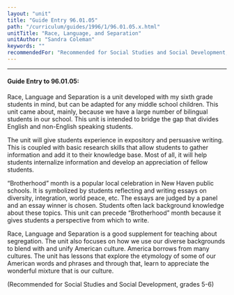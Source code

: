 ```yaml
---
layout: "unit"
title: "Guide Entry 96.01.05"
path: "/curriculum/guides/1996/1/96.01.05.x.html"
unitTitle: "Race, Language, and Separation"
unitAuthor: "Sandra Coleman"
keywords: ""
recommendedFor: "Recommended for Social Studies and Social Development, grades 5-6"
---
```

<body>
<hr/>
<h4>
Guide Entry to 96.01.05:
</h4>
Race, Language and Separation is a unit developed with my sixth grade students in mind, but can be adapted for any middle school children. This unit came about, mainly, because we have a large number of bilingual students in our school. This unit is intended to bridge the gap that divides English and non-English speaking students.
<p>
The unit will give students experience in expository and persuasive writing. This is coupled with basic research skills that allow students to gather information and add it to their knowledge base. Most of all, it will help students internalize information and develop an appreciation of fellow students.
</p>
<p>
“Brotherhood” month is a popular local celebration in New Haven public schools. It is symbolized by students reflecting and writing essays on diversity, integration, world peace, etc. The essays are judged by a panel and an essay winner is chosen. Students often lack background knowledge about these topics. This unit can precede “Brotherhood” month because it gives students a perspective from which to write.
</p>
<p>
Race, Language and Separation is a good supplement for teaching about segregation. The unit also focuses on how we use our diverse backgrounds to blend with and unify American culture. America borrows from many cultures. The unit has lessons that explore the etymology of some of our American words and phrases and through that, learn to appreciate the wonderful mixture that is our culture.
</p>
<p>
(Recommended for Social Studies and Social Development, grades 5-6)
</p>
</body>
